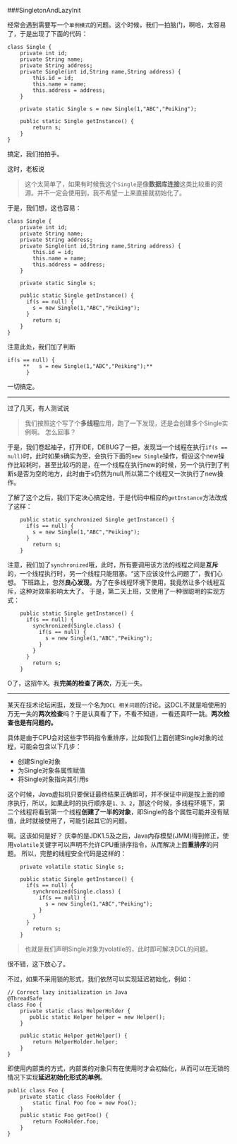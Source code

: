 ###SingletonAndLazyInit

经常会遇到需要写一个`单例模式`的问题。这个时候，我们一拍脑门，啊哈，太容易了，于是出现了下面的代码：
```
class Single {
	private int id;
	private String name;
	private String address;
	private Single(int id,String name,String address) {
		this.id = id;
		this.name = name;
		this.address = address;
	}
	
	private static Single s = new Single(1,"ABC","Peiking");
	
	public static Single getInstance() {
		return s;
	}
}
```
搞定，我们拍拍手。

这时，老板说
> 这个太简单了，如果有时候我这个`Single`是像**数据库连接**这类比较重的资源。并不一定会使用到，我不希望一上来直接就初始化了。

于是，我们想，这也容易：
```
class Single {
	private int id;
	private String name;
	private String address;
	private Single(int id,String name,String address) {
		this.id = id;
		this.name = name;
		this.address = address;
	}
	
	private static Single s;
	
	public static Single getInstance() {
	  if(s == null) {
	    s = new Single(1,"ABC","Peiking");
	  }
		return s;
	}
}
```
注意此处，我们加了判断
```
if(s == null) {
	 **   s = new Single(1,"ABC","Peiking");**
	  }
```

一切搞定。

-------------------
过了几天，有人测试说
> 我们按照这个写了个**多线程**应用，跑了一下发现，还是会创建多个Single实例啊。
怎么回事？

于是，我们卷起袖子，打开IDE，DEBUG了一把，发现当一个线程在执行`if(s == null)`时，此时如果s确实为空，会执行下面的`new Single`操作，假设这个new操作比较耗时，甚至比较巧的是，在一个线程在执行new的时候，另一个执行到了判断s是否为空的地方，此时由于s仍然为null,所以第二个线程又一次执行了new操作。

了解了这个之后，我们下定决心搞定他，于是代码中相应的`getInstance`方法改成了这样：
```
	public static synchronized Single getInstance() {
	  if(s == null) {
	    s = new Single(1,"ABC","Peiking");
	  }
		return s;
	}
```
注意，我们加了`synchronized`哦，此时，所有要调用该方法的线程之间是**互斥**的，一个线程执行时，另一个线程只能阻塞。“这下应该没什么问题了”，我们心想。
下班路上，忽然**良心发现**，为了在多线程环境下使用，我竟然让多个线程互斥，这种对效率影响太大了。
于是，第二天上班，又使用了一种很聪明的实现方式：
```
	public static Single getInstance() {
	  if(s == null) {
	    synchronized(Single.class) {
	      if(s == null) {
	        s = new Single(1,"ABC","Peiking"); 
	      }
	    }
	  }
		return s;
	}
```
O了，这招牛X。我**完美的检查了两次**，万无一失。

-------------

某天在技术论坛闲逛，发现一个名为`DCL 相关问题`的讨论。这DCL不就是咱使用的万无一失的**两次检查**吗？于是认真看了下，不看不知道，一看还真吓一跳。**两次检查也是有问题的。**

具体是由于CPU会对这些字节码指令重排序，比如我们上面创建Single对象的过程，可能会包含以下几步：
* 创建Single对象
* 为Single对象各属性赋值
* 将Single对象指向其引用s

 
这个时候，Java虚拟机只要保证最终结果正确即可，并不保证中间是按上面的顺序执行，所以，如果此时的执行顺序是`1、3、2`，那这个时候，多线程环境下，第二个线程将看到第一个线程**创建了一半的对象**，即Single的各个属性可能并没有赋值，此时就被使用了，可能引起其它的问题。

啊。这该如何是好？
庆幸的是JDK1.5及之后，Java内存模型(JMM)得到修正，使用`volatile`关键字可以声明不允许CPU重排序指令，从而解决上面**重排序**的问题。
所以，完整的线程安全代码是这样的：
```
	private volatile static Single s;

	public static Single getInstance() {
	  if(s == null) {
	    synchronized(Single.class) {
	      if(s == null) {
	        s = new Single(1,"ABC","Peiking"); 
	      }
	    }
	  }
		return s;
	}
```
> 也就是我们声明Single对象为volatile的，此时即可解决DCL的问题。

很不错，这下放心了。

不过，如果不采用锁的形式，我们依然可以实现延迟初始化，例如：
```
// Correct lazy initialization in Java
@ThreadSafe
class Foo {
    private static class HelperHolder {
       public static Helper helper = new Helper();
    }
 
    public static Helper getHelper() {
        return HelperHolder.helper;
    }
}
```
即使用内部类的方式，内部类的对象只有在使用时才会初始化，从而可以在无锁的情况下实现**延迟初始化形式的单例**。

```
public class Foo {
    private static class FooHolder { 
        static final Foo foo = new Foo(); 
    } 
    public static Foo getFoo() {
        return FooHolder.foo;
    } 
}
```
